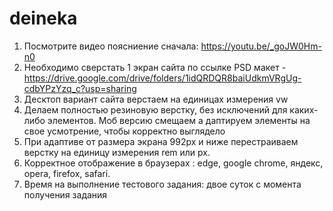 # deineka

1. Посмотрите видео поясниение сначала:  https://youtu.be/_goJW0Hm-n0
2. Необходимо сверстать 1 экран сайта по ссылке PSD макет - https://drive.google.com/drive/folders/1idQRDQR8baiUdkmVRgUg-cdbYPzYzq_c?usp=sharing 
3. Десктоп вариант сайта верстаем на единицах измерения vw
4. Делаем полностью резиновую верстку, без исключений для каких-либо элементов. Моб версию смещаем а даптируем элементы на свое усмотрение, чтобы корректно выглядело
5. При адаптиве от размера экрана 992px и ниже перестраиваем верстку на единицу измерения rem или px.
6. Корректное отображение в браузерах : edge, google chrome, яндекс, opera, firefox, safari.
7. Время на выполнение тестового задания: двое суток с момента получения задания
